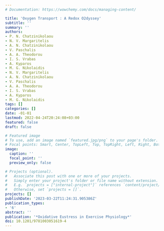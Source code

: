 ```yaml
---
# Documentation: https://wowchemy.com/docs/managing-content/

title: 'Oxygen Transport : A Redox O2dyssey'
subtitle: ''
summary: ''
authors:
- P. N. Chatzinikolaou
- N. V. Margaritelis
- A. N. Chatzinikolaou
- V. Paschalis
- A. A. Theodorou
- I. S. Vrabas
- A. Kyparos
- M. G. Nikolaidis
- N. V. Margaritelis
- A. N. Chatzinikolaou
- V. Paschalis
- A. A. Theodorou
- I. S. Vrabas
- A. Kyparos
- M. G. Nikolaidis
tags: []
categories: []
date: -01-01
lastmod: 2022-04-24T20:24:08+03:00
featured: false
draft: false

# Featured image
# To use, add an image named `featured.jpg/png` to your page's folder.
# Focal points: Smart, Center, TopLeft, Top, TopRight, Left, Right, BottomLeft, Bottom, BottomRight.
image:
  caption: ''
  focal_point: ''
  preview_only: false

# Projects (optional).
#   Associate this post with one or more of your projects.
#   Simply enter your project's folder or file name without extension.
#   E.g. `projects = ["internal-project"]` references `content/project/deep-learning/index.md`.
#   Otherwise, set `projects = []`.
projects: []
publishDate: '2023-03-22T11:24:31.905386Z'
publication_types:
- '6'
abstract: ''
publication: '*Oxidative Eustress in Exercise Physiology*'
doi: 10.1201/9781003051619-4
---
```

